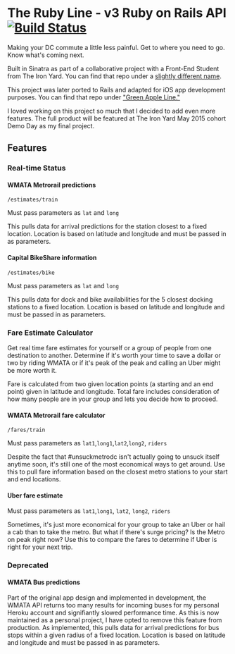 
# The Ruby Line - v3 Ruby on Rails API [![Build Status](https://travis-ci.org/bellawoo/Ruby-Line.svg?branch=master)](https://travis-ci.org/bellawoo/Ruby-Line)
Making your DC commute a little less painful. Get to where you need to go. Know what's coming next.

Built in Sinatra as part of a collaborative project with a Front-End Student from The Iron Yard. You can find that repo under a [slightly different name](https://github.com/bellawoo/Ruby-Line-Sinatra "Ruby Line, Sinatra version").

This project was later ported to Rails and adapted for iOS app development purposes. You can find that repo under ["Green Apple Line."](https://github.com/bellawoo/Green-Apple-Line "Green Apple Line")

I loved working on this project so much that I decided to add even more features. The full product will be featured at The Iron Yard May 2015 cohort Demo Day as my final project.

## Features

### Real-time Status

#### WMATA Metrorail predictions

`/estimates/train`

Must pass parameters as `lat` and `long`

This pulls data for arrival predictions for the station closest to a fixed location. Location is based on latitude and longitude and must be passed in as parameters.

#### Capital BikeShare information

`/estimates/bike`

Must pass parameters as `lat` and `long`

This pulls data for dock and bike availabilities for the 5 closest docking stations to a fixed location. Location is based on latitude and longitude and must be passed in as parameters.


### Fare Estimate Calculator

Get real time fare estimates for yourself or a group of people from one destination to another. Determine if it's worth your time to save a dollar or two by riding WMATA or if it's peak of the peak and calling an Uber might be more worth it.

Fare is calculated from two given location points (a starting and an end point) given in latitude and longitude. Total fare includes consideration of how many people are in your group and lets you decide how to proceed.

#### WMATA Metrorail fare calculator

`/fares/train`

Must pass parameters as `lat1`,`long1`,`lat2`,`long2`, `riders`

Despite the fact that #unsuckmetrodc isn't actually going to unsuck itself anytime soon, it's still one of the most economical ways to get around. Use this to pull fare information based on the closest metro stations to your start and end locations.

#### Uber fare estimate

Must pass parameters as `lat1`,`long1`, `lat2`, `long2`, `riders`

Sometimes, it's just more economical for your group to take an Uber or hail a cab than to take the metro. But what if there's surge pricing? Is the Metro on peak right now? Use this to compare the fares to determine if Uber is right for your next trip.

### Deprecated

#### WMATA Bus predictions

Part of the original app design and implemented in development, the WMATA API returns too many results for incoming buses for my personal Heroku account and signifiantly slowed performance time. As this is now maintained as a personal project, I have opted to remove this feature from production. As implemented, this pulls data for arrival predictions for bus stops within a given radius of a fixed location. Location is based on latitude and longitude and must be passed in as parameters.
